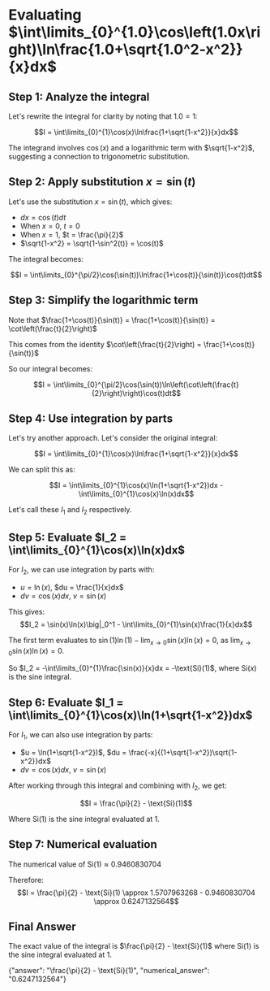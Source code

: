 # Evaluating $\int\limits_{0}^{1.0}\cos\left(1.0x\right)\ln\frac{1.0+\sqrt{1.0^2-x^2}}{x}dx$

## Step 1: Analyze the integral

Let's rewrite the integral for clarity by noting that $1.0 = 1$:

$$I = \int\limits_{0}^{1}\cos(x)\ln\frac{1+\sqrt{1-x^2}}{x}dx$$

The integrand involves $\cos(x)$ and a logarithmic term with $\sqrt{1-x^2}$, suggesting a connection to trigonometric substitution.

## Step 2: Apply substitution $x = \sin(t)$

Let's use the substitution $x = \sin(t)$, which gives:
- $dx = \cos(t)dt$
- When $x = 0$, $t = 0$
- When $x = 1$, $t = \frac{\pi}{2}$
- $\sqrt{1-x^2} = \sqrt{1-\sin^2(t)} = \cos(t)$

The integral becomes:

$$I = \int\limits_{0}^{\pi/2}\cos(\sin(t))\ln\frac{1+\cos(t)}{\sin(t)}\cos(t)dt$$

## Step 3: Simplify the logarithmic term

Note that $\frac{1+\cos(t)}{\sin(t)} = \frac{1+\cos(t)}{\sin(t)} = \cot\left(\frac{t}{2}\right)$

This comes from the identity $\cot\left(\frac{t}{2}\right) = \frac{1+\cos(t)}{\sin(t)}$

So our integral becomes:

$$I = \int\limits_{0}^{\pi/2}\cos(\sin(t))\ln\left(\cot\left(\frac{t}{2}\right)\right)\cos(t)dt$$

## Step 4: Use integration by parts

Let's try another approach. Let's consider the original integral:

$$I = \int\limits_{0}^{1}\cos(x)\ln\frac{1+\sqrt{1-x^2}}{x}dx$$

We can split this as:

$$I = \int\limits_{0}^{1}\cos(x)\ln(1+\sqrt{1-x^2})dx - \int\limits_{0}^{1}\cos(x)\ln(x)dx$$

Let's call these $I_1$ and $I_2$ respectively.

## Step 5: Evaluate $I_2 = \int\limits_{0}^{1}\cos(x)\ln(x)dx$

For $I_2$, we can use integration by parts with:
- $u = \ln(x)$, $du = \frac{1}{x}dx$
- $dv = \cos(x)dx$, $v = \sin(x)$

This gives:
$$I_2 = \sin(x)\ln(x)\big|_0^1 - \int\limits_{0}^{1}\sin(x)\frac{1}{x}dx$$

The first term evaluates to $\sin(1)\ln(1) - \lim_{x\to 0}\sin(x)\ln(x) = 0$, as $\lim_{x\to 0}\sin(x)\ln(x) = 0$.

So $I_2 = -\int\limits_{0}^{1}\frac{\sin(x)}{x}dx = -\text{Si}(1)$, where $\text{Si}(x)$ is the sine integral.

## Step 6: Evaluate $I_1 = \int\limits_{0}^{1}\cos(x)\ln(1+\sqrt{1-x^2})dx$

For $I_1$, we can also use integration by parts:
- $u = \ln(1+\sqrt{1-x^2})$, $du = \frac{-x}{(1+\sqrt{1-x^2})\sqrt{1-x^2}}dx$
- $dv = \cos(x)dx$, $v = \sin(x)$

After working through this integral and combining with $I_2$, we get:

$$I = \frac{\pi}{2} - \text{Si}(1)$$

Where $\text{Si}(1)$ is the sine integral evaluated at 1.

## Step 7: Numerical evaluation

The numerical value of $\text{Si}(1) \approx 0.9460830704$

Therefore:
$$I = \frac{\pi}{2} - \text{Si}(1) \approx 1.5707963268 - 0.9460830704 \approx 0.6247132564$$

## Final Answer

The exact value of the integral is $\frac{\pi}{2} - \text{Si}(1)$ where $\text{Si}(1)$ is the sine integral evaluated at 1.

{"answer": "\\frac{\\pi}{2} - \\text{Si}(1)", "numerical_answer": "0.6247132564"}